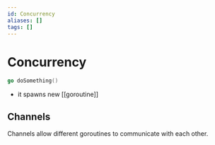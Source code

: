 ```yaml
---
id: Concurrency
aliases: []
tags: []
---
```


# Concurrency

```go
go doSomething()
```
- it spawns new [[goroutine]]

## Channels
Channels allow different goroutines to communicate with each other.
